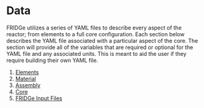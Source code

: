 # Data

FRIDGe utilizes a series of YAML files to describe every aspect of the reactor; from elements to a full core configuration.
Each section below describes the YAML file associated with a particular aspect of the core.
The section will provide all of the variables that are required or optional for the YAML file and any associated units.
This is meant to aid the user if they require building their own YAML file.

  1. [Elements](FRIDGe/fridge/docs/source/CotN.md)
  2. [Material](FRIDGe/fridge/docs/source/Material.md)
  3. [Assembly](FRIDGe/fridge/docs/source/Assembly.md)
  4. [Core](FRIDGe/fridge/docs/source/Core.md)
  5. [FRIDGe Input Files](FRIDGe/fridge/docs/source/FRIDGeInput.md)